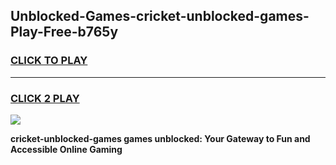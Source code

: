 
## Unblocked-Games-cricket-unblocked-games-Play-Free-b765y
<h3>
<a href="https://premium76.site?title=cricket-unblocked-games&ref=22A">CLICK TO PLAY</a></h3>
<hr>

<h3>
<a href="https://premium76.site?title=cricket-unblocked-games&ref=22A">CLICK 2 PLAY</a>
  
</h3>

<a href="https://premium76.site?title=cricket-unblocked-games&ref=22A"><img src="https://clearcache.store/games.png"></a>


**cricket-unblocked-games games unblocked: Your Gateway to Fun and Accessible Online Gaming**
